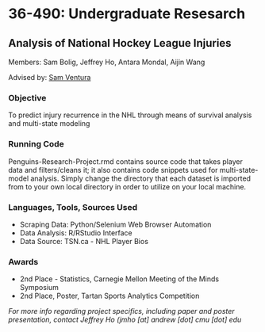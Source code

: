 # 36-490: Undergraduate Resesarch
## Analysis of National Hockey League Injuries
Members: Sam Bolig, Jeffrey Ho, Antara Mondal, Aijin Wang

Advised by: [Sam Ventura](http://www.stat.cmu.edu/people/faculty/sam-ventura)

### Objective
To predict injury recurrence in the NHL through means of survival analysis and multi-state modeling

### Running Code
Penguins-Research-Project.rmd contains source code that takes player data and filters/cleans it; it also contains code snippets used for multi-state-model analysis. Simply change the directory that each dataset is imported from to your own local directory in order to utilize on your local machine.

### Languages, Tools, Sources Used
* Scraping Data: Python/Selenium Web Browser Automation
* Data Analysis: R/RStudio Interface
* Data Source: TSN.ca - NHL Player Bios

### Awards
* 2nd Place - Statistics, Carnegie Mellon Meeting of the Minds Symposium
* 2nd Place, Poster, Tartan Sports Analytics Competition


*For more info regarding project specifics, including paper and poster presentation, contact Jeffrey Ho (jmho [at] andrew [dot] cmu [dot] edu*

